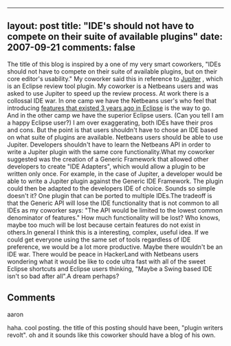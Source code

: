 
---
layout: post
title: "IDE's should not have to compete on their suite of available plugins"
date: 2007-09-21
comments: false
---


The title of this blog is inspired by a one of my very smart coworkers, "IDEs should not have to compete on their suite of available plugins, but on  their core editor's usability."   My coworker said this in reference to [Jupiter][1] , which is an Eclipse review tool plugin.  My coworker is a Netbeans users and was asked to use Jupiter to speed up the review process.   At work there is a collossal IDE war.  In one camp we have the Netbeans user's who feel that introducing [features that existed 3 years ago in Eclipse][2]  is the way to go.   And in the other camp we have the superior Eclipse users.  (Can you tell I am a happy Eclipse user?)  I am over exaggerating, both IDEs have their pros and cons.  But the point is that users shouldn't have to chose an IDE based on what suite of plugins are available.  Netbeans users should be able to use Jupiter.  Developers shouldn't have to learn the Netbeans API in order to write a Jupiter plugin with the same core functionality.What my coworker suggested was the creation of a Generic Framework that allowed other developers to create "IDE Adapters", which would allow a plugin to be written only once.  For example, in the case of Jupiter, a developer would be able to write a Jupiter plugin against the Generic IDE Framework.  The plugin could then be adapted to the developers IDE of choice.  Sounds so simple doesn't it?  One plugin that can be ported to multiple IDEs.The tradeoff is that the Generic API will lose the IDE functionality that is not common to all IDEs as my coworker says: "The API would be limited to the lowest common denominator of features."  How much functionality will be lost?  Who knows, maybe too much will be lost because certain features do not exist in others.In general I think this is a interesting, complex, useful idea.  If we could get everyone using the same set of tools regardless of IDE preference, we would be a lot more productive.  Maybe there wouldn't be an IDE war.  There would be peace in HackerLand with Netbeans users wondering what it would be like to code ultra fast with all of the sweet Eclipse shortcuts and Eclipse users thinking, "Maybe a Swing based IDE isn't so bad after all".A dream perhaps?
## Comments ##




aaron

haha. cool posting. the title of this posting should have been, "plugin writers revolt".  oh and it sounds like this coworker should have a blog of his own.




  [1]: http://code.google.com/p/jupiter-eclipse-plugin/
  [2]: http://www.netbeans.org/community/releases/60/
